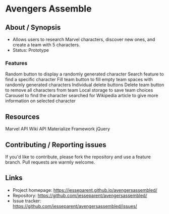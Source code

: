 # Avengers Assemble

## About / Synopsis

* Allows users to research Marvel characters, discover new ones, and create a team with 5 characters.
* Status: Prototype

### Features

Random button to display a randomly generated character
Search feature to find a specific character
Fill team button to fill empty team spaces with randomly generated characters
Individual delete buttons
Delete team button to remove all characters from team 
Local storage to save team choices
Carousel to find the character searched for
Wikipedia article to give more information on selected character


## Resources

Marvel API
Wiki API
Materialize Framework
jQuery

## Contributing / Reporting issues

If you'd like to contribute, please fork the repository and use a feature branch. Pull requests are warmly welcome.

## Links

- Project homepage: https://jesseparent.github.io/avengersassembled/
- Repository: https://github.com/jesseparent/avengersassembled/
- Issue tracker: https://github.com/jesseparent/avengersassembled/issues/
